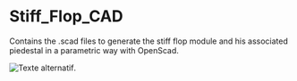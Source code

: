 # Stiff_Flop_CAD


Contains the .scad files to generate the stiff flop module and his associated piedestal in a parametric way with OpenScad.

![Texte alternatif](/chemin/access/image.jpg "Titre de l'image").